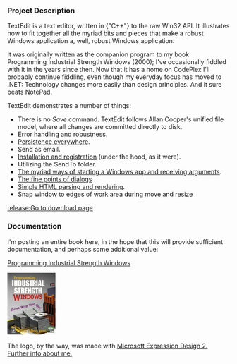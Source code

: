 ﻿### Project Description

TextEdit is a text editor, written in {"C++"} to the raw Win32 API. It illustrates how to fit together all the myriad bits and pieces that make a robust Windows application a, well, robust Windows application.

It was originally written as the companion program to my book Programming Industrial Strength Windows (2000); I've occasionally fiddled with it in the years since then. Now that it has a home on CodePlex I'll probably continue fiddling, even though my everyday focus has moved to .NET: Technology changes more easily than design principles. And it sure beats NotePad.

TextEdit demonstrates a number of things:

* There is no _Save_ command. TextEdit follows Allan Cooper's unified file model, where all changes are committed directly to disk.
* Error handling and robustness.
* [Persistence everywhere](Chapter-10-Customization-and-Persistence.md).
* Send as email.
* [Installation and registration](Chapter-20-Setup-and-Down-Again.md) (under the hood, as it were).
* Utilizing the SendTo folder.
* [The myriad ways of starting a Windows app and receiving arguments](Chapter-7-Off-the-Launch-Pad.md).
* [The fine points of dialogs](Chapter-13-About-Dialogs.md)
* [Simple HTML parsing and rendering](Sidebar-The-HTML-Static-Control.md).
* Snap window to edges of work area during move and resize

[release:Go to download page](16713)

### Documentation

I'm posting an entire book here, in the hope that this will provide sufficient documentation, and perhaps some additional value:

[Programming Industrial Strength Windows](Programming-Industrial-Strength-Windows.md)

![](Home-pisw.jpg)

The logo, by the way, was made with [Microsoft Expression Design 2.](http://www.microsoft.com/expression/products/Overview.aspx?key=design)
[Further info about me.](http://petterhesselberg.com/)